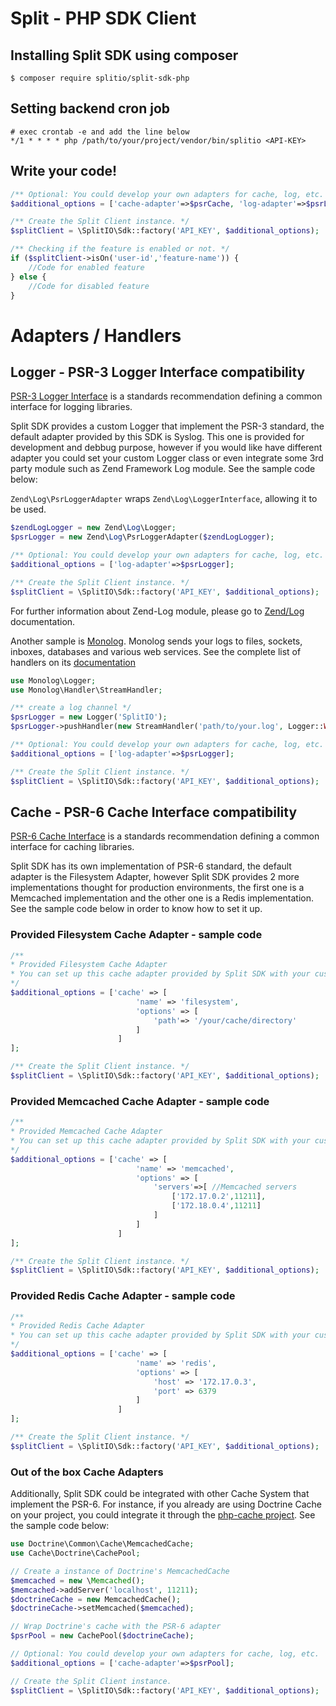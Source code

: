 # Split - PHP SDK Client
## Installing Split SDK using composer
```
$ composer require splitio/split-sdk-php
```
## Setting backend cron job
```
# exec crontab -e and add the line below
*/1 * * * * php /path/to/your/project/vendor/bin/splitio <API-KEY>
```
## Write your code!
```php
/** Optional: You could develop your own adapters for cache, log, etc. */
$additional_options = ['cache-adapter'=>$psrCache, 'log-adapter'=>$psrLogger];

/** Create the Split Client instance. */
$splitClient = \SplitIO\Sdk::factory('API_KEY', $additional_options);

/** Checking if the feature is enabled or not. */
if ($splitClient->isOn('user-id','feature-name')) {
    //Code for enabled feature
} else {
    //Code for disabled feature
}
```

# Adapters / Handlers

## Logger - PSR-3 Logger Interface compatibility
[PSR-3 Logger Interface](https://github.com/php-fig/fig-standards/blob/master/accepted/PSR-3-logger-interface.md)
is a standards recommendation defining a common interface for logging libraries.

Split SDK provides a custom Logger that implement the PSR-3 standard, the default adapter provided by this SDK is Syslog.
This one is provided for development and debbug purpose, however if you would like have different adapter you could set
your custom Logger class or even integrate some 3rd party module such as Zend Framework Log module. See the sample code below:

`Zend\Log\PsrLoggerAdapter` wraps `Zend\Log\LoggerInterface`, allowing it to be used.

```php
$zendLogLogger = new Zend\Log\Logger;
$psrLogger = new Zend\Log\PsrLoggerAdapter($zendLogLogger);

/** Optional: You could develop your own adapters for cache, log, etc. */
$additional_options = ['log-adapter'=>$psrLogger];

/** Create the Split Client instance. */
$splitClient = \SplitIO\Sdk::factory('API_KEY', $additional_options);
```
For further information about Zend-Log module, please go to [Zend/Log](http://framework.zend.com/manual/current/en/modules/zend.log.overview.html) documentation.

Another sample is [Monolog](https://github.com/Seldaek/monolog). Monolog sends your logs to files, sockets, inboxes, 
databases and various web services. See the complete list of handlers on its [documentation](https://github.com/Seldaek/monolog/blob/master/doc/02-handlers-formatters-processors.md) 

```php
use Monolog\Logger;
use Monolog\Handler\StreamHandler;

/** create a log channel */
$psrLogger = new Logger('SplitIO');
$psrLogger->pushHandler(new StreamHandler('path/to/your.log', Logger::WARNING));

/** Optional: You could develop your own adapters for cache, log, etc. */
$additional_options = ['log-adapter'=>$psrLogger];

/** Create the Split Client instance. */
$splitClient = \SplitIO\Sdk::factory('API_KEY', $additional_options);
```


## Cache - PSR-6 Cache Interface compatibility

[PSR-6 Cache Interface](https://github.com/php-fig/cache)
is a standards recommendation defining a common interface for caching libraries.

Split SDK has its own implementation of PSR-6 standard, the default adapter is the Filesystem Adapter, however Split SDK provides 2 more implementations thought for production environments,
the first one is a Memcached implementation and the other one is a Redis implementation. See the sample code below in order to know how to set it up.
### Provided Filesystem Cache Adapter - sample code
```php
/**
* Provided Filesystem Cache Adapter
* You can set up this cache adapter provided by Split SDK with your custom configurations.
*/
$additional_options = ['cache' => [
                            'name' => 'filesystem',
                            'options' => [
                                'path'=> '/your/cache/directory'
                            ]
                        ]
];

/** Create the Split Client instance. */
$splitClient = \SplitIO\Sdk::factory('API_KEY', $additional_options);
```
### Provided Memcached Cache Adapter - sample code
```php
/**
* Provided Memcached Cache Adapter
* You can set up this cache adapter provided by Split SDK with your custom configurations.
*/
$additional_options = ['cache' => [
                            'name' => 'memcached',
                            'options' => [
                                'servers'=>[ //Memcached servers
                                    ['172.17.0.2',11211],
                                    ['172.18.0.4',11211]
                                ]
                            ]
                        ]
];

/** Create the Split Client instance. */
$splitClient = \SplitIO\Sdk::factory('API_KEY', $additional_options);
```
### Provided Redis Cache Adapter - sample code
```php
/**
* Provided Redis Cache Adapter
* You can set up this cache adapter provided by Split SDK with your custom configurations.
*/
$additional_options = ['cache' => [
                            'name' => 'redis',
                            'options' => [
                                'host' => '172.17.0.3',
                                'port' => 6379
                            ]
                        ]
];

/** Create the Split Client instance. */
$splitClient = \SplitIO\Sdk::factory('API_KEY', $additional_options);
```
### Out of the box Cache Adapters
Additionally, Split SDK could be integrated with other Cache System that implement the PSR-6.
For instance, if you already are using Doctrine Cache on your project, you could integrate it through the [php-cache project](https://github.com/php-cache/doctrine-adapter). See the sample code below:

```php
use Doctrine\Common\Cache\MemcachedCache;
use Cache\Doctrine\CachePool;

// Create a instance of Doctrine's MemcachedCache
$memcached = new \Memcached();
$memcached->addServer('localhost', 11211);
$doctrineCache = new MemcachedCache();
$doctrineCache->setMemcached($memcached);

// Wrap Doctrine's cache with the PSR-6 adapter
$psrPool = new CachePool($doctrineCache);

// Optional: You could develop your own adapters for cache, log, etc.
$additional_options = ['cache-adapter'=>$psrPool];

// Create the Split Client instance.
$splitClient = \SplitIO\Sdk::factory('API_KEY', $additional_options);
```

